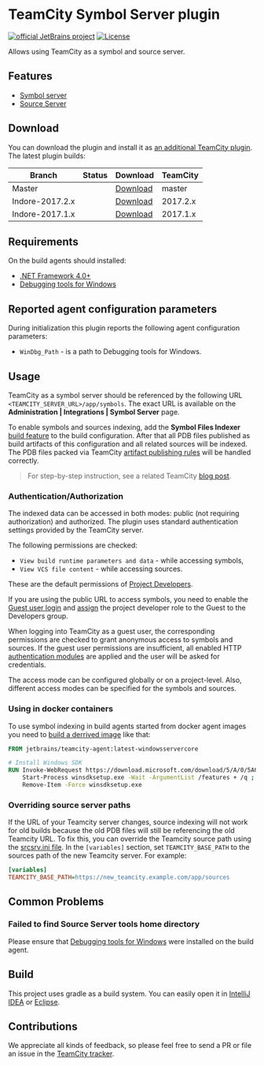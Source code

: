 # TeamCity Symbol Server plugin

[![official JetBrains project](http://jb.gg/badges/official.svg)](https://confluence.jetbrains.com/display/ALL/JetBrains+on+GitHub)
[![License](https://img.shields.io/badge/License-Apache%202.0-blue.svg)](https://opensource.org/licenses/Apache-2.0)

Allows using TeamCity as a symbol and source server.

## Features

* [Symbol server](https://docs.microsoft.com/en-us/windows/desktop/Debug/symbol-servers-and-symbol-stores)
* [Source Server](https://docs.microsoft.com/en-us/windows/desktop/Debug/source-server-and-source-indexing)

## Download

You can download the plugin and install it as [an additional TeamCity plugin](https://confluence.jetbrains.com/display/TCDL/Installing+Additional+Plugins). The latest plugin builds:

| Branch | Status | Download | TeamCity |
|--------|--------|----------|----------|
| Master | <a href="https://teamcity.jetbrains.com/viewType.html?buildTypeId=TeamCityPluginsByJetBrains_SymbolServer_BuildTrunk&guest=1"><img src="https://teamcity.jetbrains.com/app/rest/builds/buildType:(id:TeamCityPluginsByJetBrains_SymbolServer_BuildTrunk)/statusIcon.svg" alt=""/></a> | [Download](https://teamcity.jetbrains.com/repository/download/TeamCityPluginsByJetBrains_SymbolServer_BuildTrunk/.lastSuccessful/symbol-server.zip?guest=1)| master |
| Indore-2017.2.x | <a href="https://teamcity.jetbrains.com/viewType.html?buildTypeId=TeamCityPluginsByJetBrains_SymbolServer_Build20172x&guest=1"><img src="https://teamcity.jetbrains.com/app/rest/builds/buildType:(id:TeamCityPluginsByJetBrains_SymbolServer_Build20172x)/statusIcon.svg" alt=""/></a> | [Download](https://teamcity.jetbrains.com/repository/download/TeamCityPluginsByJetBrains_SymbolServer_Build20172x/.lastSuccessful/symbol-server.zip?guest=1)| 2017.2.x |
| Indore-2017.1.x | <a href="https://teamcity.jetbrains.com/viewType.html?buildTypeId=TeamCityPluginsByJetBrains_SymbolServer_Build20171x&guest=1"><img src="https://teamcity.jetbrains.com/app/rest/builds/buildType:(id:TeamCityPluginsByJetBrains_SymbolServer_Build20171x)/statusIcon.svg" alt=""/></a> | [Download](https://teamcity.jetbrains.com/repository/download/TeamCityPluginsByJetBrains_SymbolServer_Build20171x/.lastSuccessful/symbol-server.zip?guest=1)| 2017.1.x |

## Requirements

On the build agents should installed:
* [.NET Framework 4.0+](https://www.microsoft.com/net/download/dotnet-framework-runtime)
* [Debugging tools for Windows](https://docs.microsoft.com/en-us/windows-hardware/drivers/debugger/index)

## Reported agent configuration parameters

During initialization this plugin reports the following agent configuration parameters:

* `WinDbg_Path` - is a path to Debugging tools for Windows.

## Usage

TeamCity as a symbol server should be referenced by the following URL `<TEAMCITY_SERVER_URL>/app/symbols`. The exact URL is available on the <b>Administration | Integrations | Symbol Server</b> page.

To enable symbols and sources indexing, add the <b>Symbol Files Indexer</b> [build feature](https://confluence.jetbrains.com/display/TCDL/Adding+Build+Features) to the build configuration. After that all PDB files published as build artifacts of this configuration and all related sources will be indexed. The PDB files packed via TeamCity [artifact publishing rules](https://confluence.jetbrains.com/display/TCDL/Configuring+General+Settings#ConfiguringGeneralSettings-artifactPaths) will be handled correctly.

> For step-by-step instruction, see a related TeamCity [blog post](https://blog.jetbrains.com/teamcity/2015/02/setting-up-teamcity-as-symbol-and-source-server/).

### Authentication/Authorization

The indexed data can be accessed in both modes: public (not requiring authorization) and authorized. The plugin uses standard authentication settings provided by the TeamCity server.

The following permissions are checked:

* `View build runtime parameters and data` - while accessing symbols,
* `View VCS file content` - while accessing sources.

These are the default permissions of [Project Developers](https://confluence.jetbrains.com/display/TCD18/Role+and+Permission).

If you are using the public URL to access symbols, you need to enable the [Guest user login](http://confluence.jetbrains.com/display/TCDL/Guest+User) and [assign](https://confluence.jetbrains.com/display/TCDL/Managing+Users+and+User+Groups#ManagingUsersandUserGroups-assigningRolesAssigningRolestoUsers) the project developer role to the Guest to the Developers group.

When logging into TeamCity as a guest user, the corresponding permissions are checked to grant anonymous access to symbols and sources. If the guest user permissions are insufficient, all enabled HTTP [authentication modules](https://confluence.jetbrains.com/display/TCDL/Authentication+Modules) are applied and the user will be asked for credentials.

The access mode can be configured globally or on a project-level. Also, different access modes can be specified for the symbols and sources.

### Using in docker containers

To use symbol indexing in build agents started from docker agent images you need to [build a derrived image](https://docs.docker.com/engine/reference/commandline/build/) like that:

```dockerfile
FROM jetbrains/teamcity-agent:latest-windowsservercore

# Install Windows SDK
RUN Invoke-WebRequest https://download.microsoft.com/download/5/A/0/5A08CEF4-3EC9-494A-9578-AB687E716C12/windowssdk/winsdksetup.exe?ocid=wdgcx1803-download-installer -OutFile winsdksetup.exe; \
    Start-Process winsdksetup.exe -Wait -ArgumentList /features + /q ; \
    Remove-Item -Force winsdksetup.exe
```

### Overriding source server paths

If the URL of your Teamcity server changes, source indexing will not work for old builds because the old PDB files will still be referencing the old Teamcity URL.  To fix this, you can override the Teamcity source path using the [srcsrv.ini file](https://docs.microsoft.com/en-us/windows-hardware/drivers/debugger/the-srcsrv-ini-file#using_a_different_location_or_file_name).  In the `[variables]` section, set `TEAMCITY_BASE_PATH` to the sources path of the new Teamcity server.  For example:

```ini
[variables]
TEAMCITY_BASE_PATH=https://new_teamcity.example.com/app/sources
```

## Common Problems

### Failed to find Source Server tools home directory
Please ensure that [Debugging tools for Windows](https://docs.microsoft.com/en-us/windows-hardware/drivers/debugger/index) were installed on the build agent.

## Build

This project uses gradle as a build system. You can easily open it in [IntelliJ IDEA](https://www.jetbrains.com/idea/help/importing-project-from-gradle-model.html) or [Eclipse](http://gradle.org/eclipse/).

## Contributions

We appreciate all kinds of feedback, so please feel free to send a PR or file an issue in the [TeamCity tracker](https://youtrack.jetbrains.com/newIssue?project=TW&summary=Symbol%20Server%3A&c=Subsystem%20plugins%3A%20other&c=tag%20pdb).
